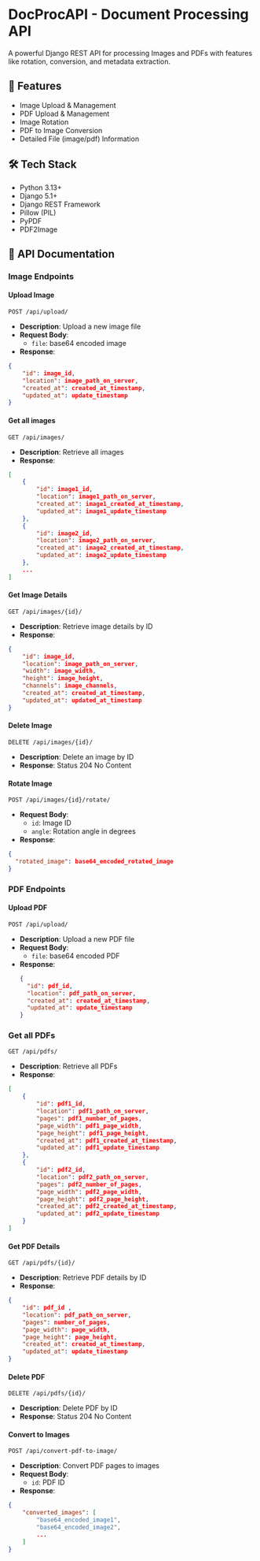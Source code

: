 # DocProcAPI - Document Processing API

A powerful Django REST API for processing Images and PDFs with features like rotation, conversion, and metadata extraction.

## 🚀 Features

-  Image Upload & Management
- PDF Upload & Management
- Image Rotation
- PDF to Image Conversion
- Detailed File (image/pdf) Information

## 🛠️ Tech Stack

- Python 3.13+
- Django 5.1+
- Django REST Framework
- Pillow (PIL)
- PyPDF
- PDF2Image

## 📝 API Documentation

### Image Endpoints

#### Upload Image
`POST /api/upload/`
- **Description**: Upload a new image file
- **Request Body**:
  - `file`: base64 encoded image
- **Response**: 
```json
{
    "id": image_id,
    "location": image_path_on_server,
    "created_at": created_at_timestamp,
    "updated_at": update_timestamp
}
```

#### Get all images
`GET /api/images/`
- **Description**: Retrieve all images
- **Response**: 
```json
[
    {
        "id": image1_id,
        "location": image1_path_on_server,
        "created_at": image1_created_at_timestamp,
        "updated_at": image1_update_timestamp
    },
    {
        "id": image2_id,
        "location": image2_path_on_server,
        "created_at": image2_created_at_timestamp,
        "updated_at": image2_update_timestamp
    },
    ...
]
```

#### Get Image Details
`GET /api/images/{id}/`
- **Description**: Retrieve image details by ID
- **Response**: 
```json
{
    "id": image_id,
    "location": image_path_on_server,
    "width": image_width,
    "height": image_height,
    "channels": image_channels,
    "created_at": created_at_timestamp,
    "updated_at": updated_at_timestamp
}

```

#### Delete Image
`DELETE /api/images/{id}/`
- **Description**: Delete an image by ID
- **Response**: Status 204 No Content

#### Rotate Image
`POST /api/images/{id}/rotate/`
- **Request Body**:
  - `id`: Image ID
  - `angle`: Rotation angle in degrees
- **Response**: 
```json
{
  "rotated_image": base64_encoded_rotated_image
}
```

### PDF Endpoints

#### Upload PDF
`POST /api/upload/`
- **Description**: Upload a new PDF file
- **Request Body**:
  - `file`: base64 encoded PDF
- **Response**:
  ```json
  {
    "id": pdf_id,
    "location": pdf_path_on_server,
    "created_at": created_at_timestamp,
    "updated_at": update_timestamp
  }
  ```

### Get all PDFs

`GET /api/pdfs/`
- **Description**: Retrieve all PDFs
- **Response**: 
```json
[
    {
        "id": pdf1_id,
        "location": pdf1_path_on_server,
        "pages": pdf1_number_of_pages,
        "page_width": pdf1_page_width,
        "page_height": pdf1_page_height,
        "created_at": pdf1_created_at_timestamp,
        "updated_at": pdf1_update_timestamp
    },
    {
        "id": pdf2_id,
        "location": pdf2_path_on_server,
        "pages": pdf2_number_of_pages,
        "page_width": pdf2_page_width,
        "page_height": pdf2_page_height,
        "created_at": pdf2_created_at_timestamp,
        "updated_at": pdf2_update_timestamp
    }
]
```
#### Get PDF Details
`GET /api/pdfs/{id}/`
- **Description**: Retrieve PDF details by ID
- **Response**: 
```json
{
    "id": pdf_id ,
    "location": pdf_path_on_server,
    "pages": number_of_pages,
    "page_width": page_width,
    "page_height": page_height,
    "created_at": created_at_timestamp,
    "updated_at": update_timestamp
}
```

#### Delete PDF
`DELETE /api/pdfs/{id}/`
- **Description**: Delete PDF by ID
- **Response**: Status 204 No Content

#### Convert to Images
`POST /api/convert-pdf-to-image/`
- **Description**: Convert PDF pages to images
- **Request Body**:
  - `id`: PDF ID
- **Response**: 
```json
{
    "converted_images": [
        "base64_encoded_image1",
        "base64_encoded_image2",
        ...
    ]
}
```
